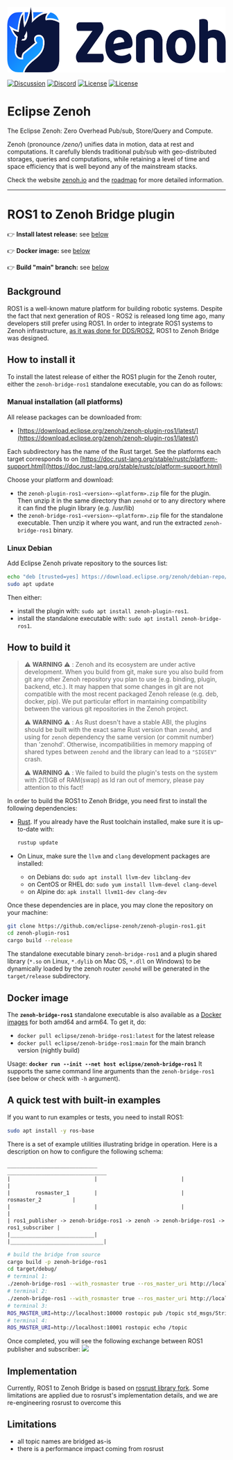 <img src="https://raw.githubusercontent.com/eclipse-zenoh/zenoh/main/zenoh-dragon.png" height="150">

<!---
[![CI](https://github.com/eclipse-zenoh/zenoh-plugin-ros1/workflows/Rust/badge.svg)](https://github.com/eclipse-zenoh/zenoh-plugin-ros1/actions?query=workflow%3ARust)
--->
[![Discussion](https://img.shields.io/badge/discussion-on%20github-blue)](https://github.com/eclipse-zenoh/roadmap/discussions)
[![Discord](https://img.shields.io/badge/chat-on%20discord-blue)](https://discord.gg/2GJ958VuHs)
[![License](https://img.shields.io/badge/License-EPL%202.0-blue)](https://choosealicense.com/licenses/epl-2.0/)
[![License](https://img.shields.io/badge/License-Apache%202.0-blue.svg)](https://opensource.org/licenses/Apache-2.0)

# Eclipse Zenoh

The Eclipse Zenoh: Zero Overhead Pub/sub, Store/Query and Compute.

Zenoh (pronounce _/zeno/_) unifies data in motion, data at rest and computations. It carefully blends traditional pub/sub with geo-distributed storages, queries and computations, while retaining a level of time and space efficiency that is well beyond any of the mainstream stacks.

Check the website [zenoh.io](http://zenoh.io) and the [roadmap](https://github.com/eclipse-zenoh/roadmap) for more detailed information.

-------------------------------

# ROS1 to Zenoh Bridge plugin

:point_right: **Install latest release:** see [below](#how-to-install-it)

:point_right: **Docker image:** see [below](#docker-image)

:point_right: **Build "main" branch:** see [below](#how-to-build-it)

## Background

ROS1 is a well-known mature platform for building robotic systems. Despite the fact that next generation of ROS - ROS2 is released long time ago, many developers still prefer using ROS1. In order to integrate ROS1 systems to Zenoh infrastructure, [as it was done for DDS/ROS2](https://github.com/eclipse-zenoh/zenoh-plugin-dds), ROS1 to Zenoh Bridge was designed.

## How to install it

To install the latest release of either the ROS1 plugin for the Zenoh router, either the `zenoh-bridge-ros1` standalone executable, you can do as follows:

### Manual installation (all platforms)

All release packages can be downloaded from:

- [https://download.eclipse.org/zenoh/zenoh-plugin-ros1/latest/](https://download.eclipse.org/zenoh/zenoh-plugin-ros1/latest/)

Each subdirectory has the name of the Rust target. See the platforms each target corresponds to on [https://doc.rust-lang.org/stable/rustc/platform-support.html](https://doc.rust-lang.org/stable/rustc/platform-support.html)

Choose your platform and download:

- the `zenoh-plugin-ros1-<version>-<platform>.zip` file for the plugin.
  Then unzip it in the same directory than `zenohd` or to any directory where it can find the plugin library (e.g. /usr/lib)
- the `zenoh-bridge-ros1-<version>-<platform>.zip` file for the standalone executable.
  Then unzip it where you want, and run the extracted `zenoh-bridge-ros1` binary.

### Linux Debian

Add Eclipse Zenoh private repository to the sources list:

```bash
echo "deb [trusted=yes] https://download.eclipse.org/zenoh/debian-repo/ /" | sudo tee -a /etc/apt/sources.list > /dev/null
sudo apt update
```

Then either:

- install the plugin with: `sudo apt install zenoh-plugin-ros1`.
- install the standalone executable with: `sudo apt install zenoh-bridge-ros1`.

## How to build it

> :warning: **WARNING** :warning: : Zenoh and its ecosystem are under active development. When you build from git, make sure you also build from git any other Zenoh repository you plan to use (e.g. binding, plugin, backend, etc.). It may happen that some changes in git are not compatible with the most recent packaged Zenoh release (e.g. deb, docker, pip). We put particular effort in mantaining compatibility between the various git repositories in the Zenoh project.
>
> :warning: **WARNING** :warning: : As Rust doesn't have a stable ABI, the plugins should be
built with the exact same Rust version than `zenohd`, and using for `zenoh` dependency the same version (or commit number) than 'zenohd'.
Otherwise, incompatibilities in memory mapping of shared types between `zenohd` and the library can lead to a `"SIGSEV"` crash.
>
> :warning: **WARNING** :warning: : We failed to build the plugin's tests on the system with 2(1)GB of RAM(swap) as ld ran out of memory, please pay attention to this fact!

In order to build the ROS1 to Zenoh Bridge, you need first to install the following dependencies:

- [Rust](https://www.rust-lang.org/tools/install). If you already have the Rust toolchain installed, make sure it is up-to-date with:

   ```bash
   rustup update
   ```

- On Linux, make sure the `llvm` and `clang` development packages are installed:
  - on Debians do: `sudo apt install llvm-dev libclang-dev`
  - on CentOS or RHEL do: `sudo yum install llvm-devel clang-devel`
  - on Alpine do: `apk install llvm11-dev clang-dev`

Once these dependencies are in place, you may clone the repository on your machine:

```bash
git clone https://github.com/eclipse-zenoh/zenoh-plugin-ros1.git
cd zenoh-plugin-ros1
cargo build --release
```

The standalone executable binary `zenoh-bridge-ros1` and a plugin shared library (`*.so` on Linux, `*.dylib` on Mac OS, `*.dll` on Windows) to be dynamically
loaded by the zenoh router `zenohd` will be generated in the `target/release` subdirectory.

## Docker image

The **`zenoh-bridge-ros1`** standalone executable is also available as a [Docker images](https://hub.docker.com/r/eclipse/zenoh-bridge-ros1/tags?page=1&ordering=last_updated) for both amd64 and arm64. To get it, do:

- `docker pull eclipse/zenoh-bridge-ros1:latest` for the latest release
- `docker pull eclipse/zenoh-bridge-ros1:main` for the main branch version (nightly build)

Usage: **`docker run --init --net host eclipse/zenoh-bridge-ros1`**
It supports the same command line arguments than the `zenoh-bridge-ros1` (see below or check with `-h` argument).

## A quick test with built-in examples

If you want to run examples or tests, you need to install ROS1:

```bash
sudo apt install -y ros-base
```

There is a set of example utilities illustrating bridge in operation.
Here is a description on how to configure the following schema:

```raw
_____________________________                           ________________________________
|                           |                           |                              |
|        rosmaster_1        |                           |         rosmaster_2          |
|                           |                           |                              |
| ros1_publisher -> zenoh-bridge-ros1 -> zenoh -> zenoh-bridge-ros1 -> ros1_subscriber |
|___________________________|                           |______________________________|
```

```bash
# build the bridge from source
cargo build -p zenoh-bridge-ros1
cd target/debug/
# terminal 1:
./zenoh-bridge-ros1 --with_rosmaster true --ros_master_uri http://localhost:10000
# terminal 2:
./zenoh-bridge-ros1 --with_rosmaster true --ros_master_uri http://localhost:10001
# terminal 3:
ROS_MASTER_URI=http://localhost:10000 rostopic pub /topic std_msgs/String -r 1 test_message
# terminal 4:
ROS_MASTER_URI=http://localhost:10001 rostopic echo /topic
```

Once completed, you will see the following exchange between ROS1 publisher and subscriber:
<img src="ros_pubsub.png">

## Implementation

Currently, ROS1 to Zenoh Bridge is based on [rosrust library fork](https://github.com/ZettaScaleLabs/rosrust). Some limitations are applied due to rosrust's implementation details, and we are re-engineering rosrust to overcome this

## Limitations

- all topic names are bridged as-is
- there is a performance impact coming from rosrust
